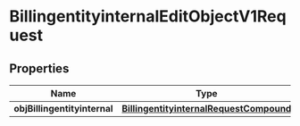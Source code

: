 
# BillingentityinternalEditObjectV1Request

## Properties
| Name | Type | Description | Notes |
| ------------ | ------------- | ------------- | ------------- |
| **objBillingentityinternal** | [**BillingentityinternalRequestCompound**](BillingentityinternalRequestCompound.md) |  |  |



